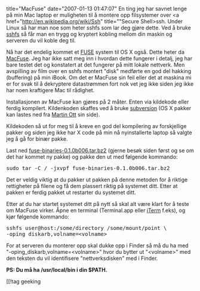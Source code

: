 title="MacFuse"
date="2007-01-13 01:47:07"
En ting jeg har savnet lenge på min Mac laptop er muligheten til å montere opp filsystemer over <a href="http://en.wikipedia.org/wiki/Ssh" title=""Secure Shell>ssh</a>. Under Linux så har man noe som heter sshfs som lar deg gjøre dette. Ved å bruke <a href="http://en.wikipedia.org/wiki/SSHFS" title="Secure SHell FileSystem">sshfs</a> så får man en trygg og kryptert kobling mellom din maskin og serveren du vil koble deg til.

Nå har det endelig kommet et <a href="http://en.wikipedia.org/wiki/Filesystem_in_Userspace" title="Filesystem in USErspace">FUSE</a> system til OS X også. Dette heter da <a href="http://code.google.com/p/macfuse/">MacFuse</a>. Jeg har ikke satt meg inn i hvordan dette fungerer i detalj, jeg har bare testet det og konstatert at det fungerer på mitt lokale nettverk. Men avspilling av film over en sshfs montert "disk" medførte en god del hakking (buffering) på min iBook. Om det er MacFuse sin feil eller det at maskina mi er for svak til å dekryptere datastrømmen fort nok vet jeg ikke siden jeg ikke har noen kraftigere Mac til rådighet.

Installasjonen av MacFuse kan gjøres på 2 måter. Enten via kildekode eller ferdig kompilert. Kildenkoden skaffes ved å bruke <a href="http://subversion.tigris.org/">subversion</a> (OS X pakker kan lastes ned fra <a href="http://www.codingmonkeys.de/mbo/">Martin Ott</a> sin side).

Kildekoden så ut for meg til å kreve en god del kompilering av forskjellige pakker og siden jeg ikke har X code på min nå nyinstallerte laptop så valgte jeg å gå for binær pakke.

Last ned <a href="http://macfuse.googlecode.com/files/fuse-binaries-0.1.0b006.tar.bz2">fuse-binaries-0.1.0b006.tar.bz2</a> (gjerne besøk siden først og se om det har kommet ny pakke) og pakke den ut med følgende kommando:

<pre>sudo tar -C / -jxvpf fuse-binaries-0.1.0b006.tar.bz2</pre>

Det er veldig viktig at du pakker ut pakken på denne metoden for å riktige rettigheter på filene og få dem plassert riktig på systemet ditt. Etter at pakken er ferdig pakket ut restarter du systemet ditt.

Etter at du har startet systemet ditt på nytt så skal alt være klart for å teste om MacFuse virker. Åpne en terminal (Terminal.app eller <a href="http://iterm.sourceforge.net/">iTerm</a> f.eks), og kjør følgende kommando:

<pre>sshfs user@host:/some/directory /some/mount/point \
-oping_diskarb,volname=&lt;volname&gt;</pre>

For at serveren du monterer opp skal dukke opp i Finder så må du ha med "-oping_diskarb,volname=&lt;volname&gt;" hvor du bytter ut "&lt;volname&gt;" med den teksten du vil identifisere "nettverksdisken" med i Finder.

<strong>PS: Du må ha /usr/local/bin i din $PATH.</strong>

[[!tag  geeking
